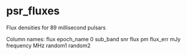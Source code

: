 # psr_fluxes
Flux densities for 89 millisecond pulsars

Column names:
flux epoch_name 0 sub_band snr flux pm flux_err mJy frequency MHz random1 random2
